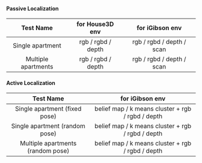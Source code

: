 #### Passive Localization

| Test Name |  for House3D env | for iGibson env|
|:---------:|:----------------:|:--------------:|
| Single apartment | rgb / rgbd / depth | rgb / rgbd / depth / scan |
| Multiple apartments | rgb / rgbd / depth | rgb / rgbd / depth / scan |

#### Active Localization

| Test Name | for iGibson env|
|:---------:|:--------------:|
| Single apartment (fixed pose) | belief map / k means cluster + rgb / rgbd / depth |
| Single apartment (random pose) | belief map / k means cluster + rgb / rgbd / depth |
| Multiple apartments (random pose) |belief map / k means cluster + rgb / rgbd / depth |
